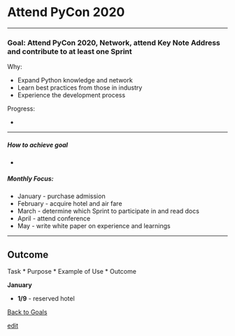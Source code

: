# Attend PyCon 2020

---


### Goal: Attend PyCon 2020, Network, attend Key Note Address and contribute to at least one Sprint

Why:
 
*  Expand Python knowledge and network
*  Learn best practices from those in industry
*  Experience the development process

Progress:

* 

----------

##### How to achieve goal 

*  

##### Monthly Focus:

* January - purchase admission
* February - acquire hotel and air fare
* March - determine which Sprint to participate in and read docs
* April - attend conference
* May  - write white paper on experience and learnings

---

## Outcome 

Task * Purpose * Example of Use * Outcome

**January**

- **1/9** - reserved hotel

[Back to Goals](https://ch3ck3rs.github.io/Goals)


[edit](https://github.com/ch3ck3rs/Goals/blob/gh-pages/2020Goals/Personal/PyCon-2020.md)